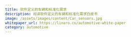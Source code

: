 ```yaml
---
title: 软件定义的车辆和标准化需求
description: 阅读软件定义的车辆和标准化需求白皮书
image: /assets/images/content/Car_sensors.jpg
whitepaper_url: https://linaro.co/automotive-white-paper
category: automotive
---
```

